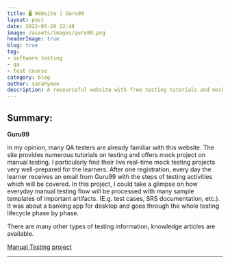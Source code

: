 ```yaml
---
title: 🖥️ Website | Guru99
layout: post
date: 2022-03-20 22:48
image: /assets/images/guru99.png
headerImage: true
blog: true
tag:
- software testing
- qa
- test course
category: blog
author: sarahyoon
description: A resourceful website with free testing tutorials and mock manual testing project
---
```


## Summary:

<strong>Guru99</strong>
    
In my opinion, many QA testers are already familiar with this website. The site provides numerous tutorials on testing and offers mock project on manual testing.
I particularly find their live real-time mock testing projects very well-prepared for the learners. After one registration, every day the learner receives an email from Guru99 with the steps of testing activities which will be covered.
In this project, I could take a glimpse on how everyday manual testing flow will be processed with many sample templates of important artifacts. (E.g. test cases, SRS documentation, etc.).
It was about a banking app for desktop and goes through the whole testing lifecycle phase by phase.


There are many other types of testing information, knowledge articles are available.

[Manual Testing project](https://user-images.githubusercontent.com/39444963/177168232-af98e2bd-f11f-42ac-a0bd-d5b3945ee654.png)



---
